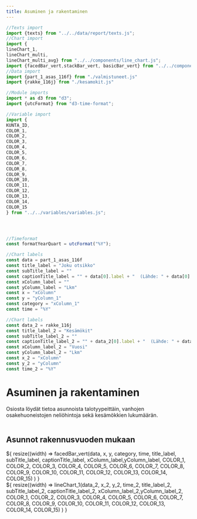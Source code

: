 ```yaml
---
title: Asuminen ja rakentaminen
---
```


```js
//Texts import
import {texts} from "../../data/report/texts.js";
//Chart import
import {
lineChart_1,    
lineChart_multi, 
lineChart_multi_avg} from "../../components/line_chart.js";
import {facedBar_vert,stackBar_vert, basicBar_vert} from "../../components/faced_bar.js"
//Data import
import {part_1_asas_116f} from "./valmistuneet.js"
import {rakke_116j} from "./kesamokit.js"

//Module imports
import * as d3 from "d3";
import {utcFormat} from "d3-time-format";

//Variable import
import {
KUNTA_ID,
COLOR_1,
COLOR_2,
COLOR_3,
COLOR_4,
COLOR_5,
COLOR_6,
COLOR_7,
COLOR_8,
COLOR_9,
COLOR_10,
COLOR_11,
COLOR_12,
COLOR_13,
COLOR_14,
COLOR_15
} from "../../variables/variables.js";

```

```js



//Timeformat
const formatYearQuart = utcFormat("%Y");

//Chart labels
const data = part_1_asas_116f
const title_label = "Joku otsikko"
const subTitle_label = ""
const captionTitle_label = "" + data[0].label + "  (Lähde: " + data[0].source + ", päivitetty: " + data[0].updated.slice(0, 10) + ")"
const xColumn_label = ""
const yColumn_label = "Lkm"
const x = "xColumn"
const y = "yColumn_1"
const category = "xColumn_1"
const time = "%Y"

//Chart labels
const data_2 = rakke_116j
const title_label_2 = "Kesämökit"
const subTitle_label_2 = ""
const captionTitle_label_2 = "" + data_2[0].label + "  (Lähde: " + data_2[0].source + ", päivitetty: " + data_2[0].updated.slice(0, 10) + ")"
const xColumn_label_2 = "Vuosi"
const yColumn_label_2 = "Lkm"
const x_2 = "xColumn"
const y_2 = "yColumn"
const time_2 = "%Y"

```
<div class="grid grid-cols-1">
    <div class="card">
        <h1>Asuminen ja rakentaminen</h1>
       Osiosta löydät tietoa asunnoista talotyypeittäin, vanhojen osakehuoneistojen neliöhintoja sekä kesämökkien lukumäärän. <br><br>
    </div>
</div>
<div class="grid grid-cols-2">
  <div class="card">
  <h2>Asunnot rakennusvuoden mukaan</h2>
${
            resize((width) => 
                facedBar_vert(data, x, y, category, time, title_label, subTitle_label, captionTitle_label, xColumn_label,yColumn_label, COLOR_1, COLOR_2, COLOR_3, COLOR_4, COLOR_5, COLOR_6, COLOR_7, COLOR_8, COLOR_9, COLOR_10, COLOR_11, COLOR_12, COLOR_13, COLOR_14, COLOR_15)
            )
        }
  </div>
    <div class="card">
    </div>
</div>

<div class="grid grid-cols-2">
    <div class="card">${
            resize((width) => 
                lineChart_1(data_2, x_2, y_2, time_2, title_label_2, subTitle_label_2, captionTitle_label_2, xColumn_label_2,yColumn_label_2, COLOR_1, COLOR_2, COLOR_3, COLOR_4, COLOR_5, COLOR_6, COLOR_7, COLOR_8, COLOR_9, COLOR_10, COLOR_11, COLOR_12, COLOR_13, COLOR_14, COLOR_15)
            )
        }
    </div>
        <div class="card">
    </div>
</div>

